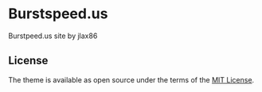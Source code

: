 # Burstspeed.us

Burstpeed.us site by jlax86

## License

The theme is available as open source under the terms of the [MIT License](https://opensource.org/licenses/MIT).
